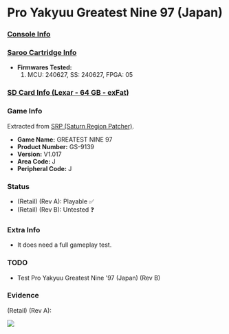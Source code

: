 # Pro Yakyuu Greatest Nine 97 (Japan)

### [Console Info](../../../../../Info/Consoles/VA13/README.md)

### [Saroo Cartridge Info](../../../../../Info/Cartridges/RetroGameParadiseStore/1.32F/README.md)

- <b>Firmwares Tested:</b>
  1. MCU: 240627, SS: 240627, FPGA: 05

### [SD Card Info (Lexar - 64 GB - exFat)](../../../../../Info/SdCards/Lexar/64GB/exfat/README.md)

### Game Info

Extracted from [SRP (Saturn Region Patcher)](https://segaxtreme.net/resources/saturn-region-patcher.81/download).

- <b>Game Name:</b> GREATEST NINE 97
- <b>Product Number:</b> GS-9139
- <b>Version:</b> V1.017
- <b>Area Code:</b> J
- <b>Peripheral Code:</b> J

### Status

- (Retail) (Rev A): Playable :white_check_mark:
- (Retail) (Rev B): Untested :question:

### Extra Info

- It does need a full gameplay test.

### TODO

- Test Pro Yakyuu Greatest Nine '97 (Japan) (Rev B)

### Evidence

(Retail) (Rev A):

[![](https://img.youtube.com/vi/zhg8VfnpEoA/0.jpg)](https://www.youtube.com/watch?v=zhg8VfnpEoA)
